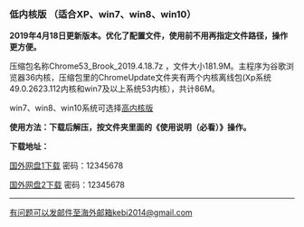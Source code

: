 ### 低内核版 （适合XP、win7、win8、win10）

**2019年4月18日更新版本。优化了配置文件，使用前不用再指定文件路径，操作更方便。**

压缩包名称Chrome53_Brook_2019.4.18.7z ，文件大小181.9M。主程序为谷歌浏览器36内核，压缩包里的ChromeUpdate文件夹有两个内核离线包(Xp系统49.0.2623.112内核和win7及以上系统53内核），共计86M。

win7、win8、win10系统可选择[高内核版](https://github.com/Alvin9999/new-pac/wiki/%E9%AB%98%E5%86%85%E6%A0%B8%E7%89%88)

**使用方法：下载后解压，按文件夹里面的《使用说明（必看）》操作。**

**下载地址：**

[国外网盘1下载](http://45.32.141.248:8000/f/a30d9d4a6f/) 密码：12345678

[国外网盘2下载](http://108.61.224.82:8000/f/fc9d4e8634/) 密码：12345678

***

有问题可以发邮件至海外邮箱kebi2014@gmail.com
